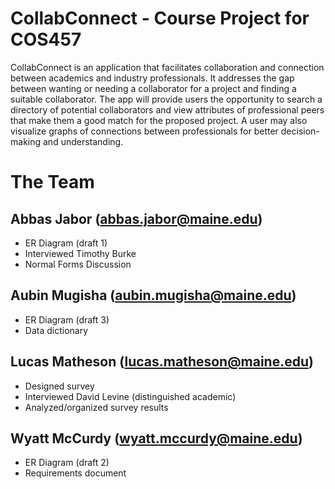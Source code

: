 # CollabConnect - Course Project for COS457

CollabConnect is an application that facilitates collaboration and connection between academics and industry professionals. It addresses the gap between wanting or needing a collaborator for a project and finding a suitable collaborator. The app will provide users the opportunity to search a directory of potential collaborators and view attributes of professional peers that make them a good match for the proposed project. A user may also visualize graphs of connections between professionals for better decision-making and understanding.

# The Team 
## Abbas Jabor (abbas.jabor@maine.edu)
* ER Diagram (draft 1)
* Interviewed Timothy Burke
* Normal Forms Discussion
## Aubin Mugisha (aubin.mugisha@maine.edu)
* ER Diagram (draft 3)
* Data dictionary
## Lucas Matheson (lucas.matheson@maine.edu)
* Designed survey
* Interviewed David Levine (distinguished academic)
* Analyzed/organized survey results
## Wyatt McCurdy (wyatt.mccurdy@maine.edu)
* ER Diagram (draft 2)
* Requirements document

